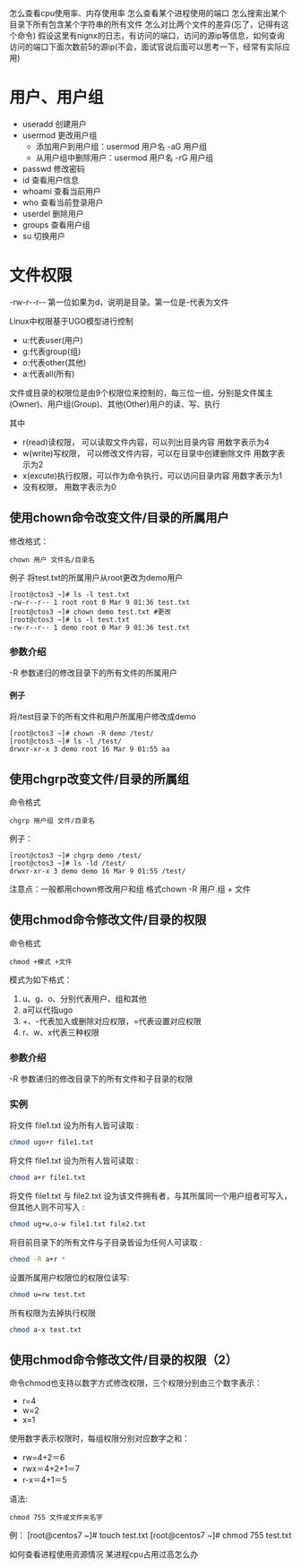 怎么查看cpu使用率、内存使用率
怎么查看某个进程使用的端口
怎么搜索出某个目录下所有包含某个字符串的所有文件
怎么对比两个文件的差异(忘了，记得有这个命令)
假设这里有nignx的日志，有访问的端口，访问的源ip等信息，如何查询访问的端口下面次数前5的源ip(不会，面试官说后面可以思考一下，经常有实际应用)
# 用户、用户组
* useradd 创建用户
* usermod 更改用户组
    * 添加用户到用户组：usermod 用户名 -aG 用户组
    * 从用户组中删除用户：usermod 用户名 -rG 用户组
* passwd 修改密码
* id 查看用户信息
* whoami 查看当前用户
* who 查看当前登录用户
* userdel 删除用户
* groups 查看用户组
* su 切换用户

# 文件权限
-rw-r--r-- 第一位如果为d，说明是目录。第一位是-代表为文件

Linux中权限基于UGO模型进行控制
* u:代表user(用户)
* g:代表group(组)
* o:代表other(其他)
* a:代表all(所有)

文件或目录的权限位是由9个权限位来控制的，每三位一组，分别是文件属主(Owner)、用户组(Group)、其他(Other)用户的读、写、执行

其中
- r(read)读权限， 可以读取文件内容，可以列出目录内容 用数字表示为4
- w(write)写权限， 可以修改文件内容，可以在目录中创建删除文件 用数字表示为2
- x(excute)执行权限，可以作为命令执行，可以访问目录内容 用数字表示为1
- 没有权限， 用数字表示为0

## 使用chown命令改变文件/目录的所属用户
修改格式：
```shell
chown 用户 文件名/目录名
```
例子
将test.txt的所属用户从root更改为demo用户
```
[root@ctos3 ~]# ls -l test.txt
-rw-r--r-- 1 root root 0 Mar 9 01:36 test.txt
[root@ctos3 ~]# chown demo test.txt #更改
[root@ctos3 ~]# ls -l test.txt
-rw-r--r-- 1 demo root 0 Mar 9 01:36 test.txt
```
### 参数介绍
-R 参数递归的修改目录下的所有文件的所属用户
#### 例子
将/test目录下的所有文件和用户所属用户修改成demo
```
[root@ctos3 ~]# chown -R demo /test/
[root@ctos3 ~]# ls -l /test/
drwxr-xr-x 3 demo root 16 Mar 9 01:55 aa
```
## 使用chgrp改变文件/目录的所属组
命令格式
```shell
chgrp 用户组 文件/目录名
```
例子：
```
[root@ctos3 ~]# chgrp demo /test/
[root@ctos3 ~]# ls -ld /test/
drwxr-xr-x 3 demo demo 16 Mar 9 01:55 /test/
```

注意点：一般都用chown修改用户和组 格式chown -R 用户.组 + 文件

## 使用chmod命令修改文件/目录的权限
命令格式
```shell
chmod +模式 +文件
```
模式为如下格式：
1. u、g、o、分别代表用户、组和其他
2. a可以代指ugo
3. +、-代表加入或删除对应权限，=代表设置对应权限
4. r、w、x代表三种权限
### 参数介绍
-R 参数递归的修改目录下的所有文件和子目录的权限
### 实例
将文件 file1.txt 设为所有人皆可读取 :
```sh
chmod ugo+r file1.txt
```
将文件 file1.txt 设为所有人皆可读取 :
```sh
chmod a+r file1.txt
```
将文件 file1.txt 与 file2.txt 设为该文件拥有者，与其所属同一个用户组者可写入，但其他人则不可写入 :
```sh
chmod ug+w,o-w file1.txt file2.txt
```
将目前目录下的所有文件与子目录皆设为任何人可读取 :
```sh
chmod -R a+r *
```
设置所属用户权限位的权限位读写:
```sh
chmod u=rw test.txt
```
所有权限为去掉执行权限
```sh
chmod a-x test.txt
```

## 使用chmod命令修改文件/目录的权限（2）
命令chmod也支持以数字方式修改权限，三个权限分别由三个数字表示：
* r=4
* w=2
* x=1

使用数字表示权限时，每组权限分别对应数字之和：
* rw=4+2＝6
* rwx＝4+2+1＝7
* r-x＝4+1＝5

语法:
```shell
chmod 755 文件或文件夹名字
```
例：
[root@centos7 ~]# touch test.txt
[root@centos7 ~]# chmod 755 test.txt

如何查看进程使用资源情况
某进程cpu占用过高怎么办